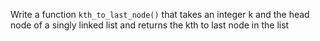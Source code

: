 Write a function `kth_to_last_node()` that takes an integer k and the head node of a singly linked list and returns the
kth to last node in the list

